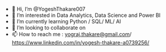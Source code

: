 - 👋 Hi, I’m @YogeshThakare007
- 👀 I’m interested in Data Analytics, Data Science and Power BI
- 🌱 I’m currently learning Python / SQL/ ML/ AI
- 💞️ I’m looking to collaborate on 
- 📫 How to reach me : yograj.thakare@gmail.com/ https://www.linkedin.com/in/yogesh-thakare-a0739256/

<!---
YogeshThakare007/YogeshThakare007 is a ✨ special ✨ repository because its `README.md` (this file) appears on your GitHub profile.
You can click the Preview link to take a look at your changes.
--->
